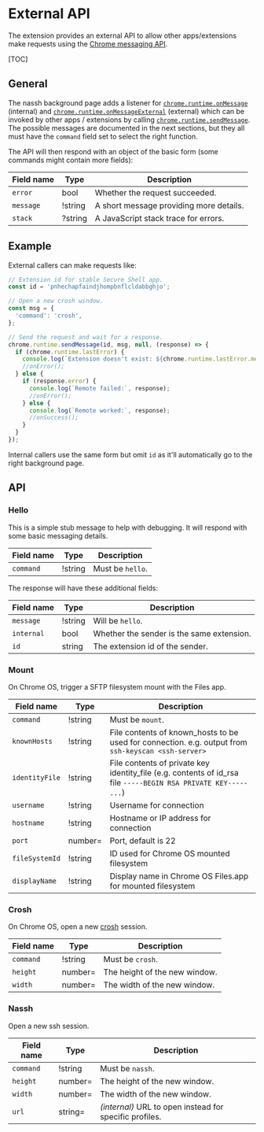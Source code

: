 # External API

The extension provides an external API to allow other apps/extensions make
requests using the [Chrome messaging API].

[TOC]

## General

The nassh background page adds a listener for
[`chrome.runtime.onMessage`] (internal) and [`chrome.runtime.onMessageExternal`]
(external) which can be invoked by other apps / extensions by calling
[`chrome.runtime.sendMessage`].
The possible messages are documented in the next sections, but they all must
have the `command` field set to select the right function.

The API will then respond with an object of the basic form
(some commands might contain more fields):

| Field name     | Type    | Description |
|----------------|---------|-------------|
| `error`        | bool    | Whether the request succeeded. |
| `message`      | !string | A short message providing more details. |
| `stack`        | ?string | A JavaScript stack trace for errors. |

## Example

External callers can make requests like:

```js
// Extension id for stable Secure Shell app.
const id = 'pnhechapfaindjhompbnflcldabbghjo';

// Open a new crosh window.
const msg = {
  'command': 'crosh',
};

// Send the request and wait for a response.
chrome.runtime.sendMessage(id, msg, null, (response) => {
  if (chrome.runtime.lastError) {
    console.log(`Extension doesn't exist: ${chrome.runtime.lastError.message}`);
    //onError();
  } else {
    if (response.error) {
      console.log(`Remote failed:`, response);
      //onError();
    } else {
      console.log(`Remote worked:`, response);
      //onSuccess();
    }
  }
});
```

Internal callers use the same form but omit `id` as it'll automatically go to
the right background page.

## API

### Hello

This is a simple stub message to help with debugging.
It will respond with some basic messaging details.

| Field name     | Type    | Description |
|----------------|---------|-------------|
| `command`      | !string | Must be `hello`. |

The response will have these additional fields:

| Field name     | Type    | Description |
|----------------|---------|-------------|
| `message`      | !string | Will be `hello`. |
| `internal`     | bool    | Whether the sender is the same extension. |
| `id`           | string  | The extension id of the sender. |

### Mount

On Chrome OS, trigger a SFTP filesystem mount with the Files app.

| Field name     | Type    | Description |
|----------------|---------|-------------|
| `command`      | !string | Must be `mount`. |
| `knownHosts`   | !string | File contents of known_hosts to be used for connection.  e.g. output from `ssh-keyscan <ssh-server>` |
| `identityFile` | !string | File contents of private key identity_file (e.g. contents of id_rsa file `-----BEGIN RSA PRIVATE KEY----- ...`) |
| `username`     | !string | Username for connection |
| `hostname`     | !string | Hostname or IP address for connection |
| `port`         | number= | Port, default is 22 |
| `fileSystemId` | !string | ID used for Chrome OS mounted filesystem |
| `displayName`  | !string | Display name in Chrome OS Files.app for mounted filesystem |

### Crosh

On Chrome OS, open a new [crosh] session.

| Field name     | Type    | Description |
|----------------|---------|-------------|
| `command`      | !string | Must be `crosh`. |
| `height`       | number= | The height of the new window. |
| `width`        | number= | The width of the new window. |

### Nassh

Open a new ssh session.

| Field name     | Type    | Description |
|----------------|---------|-------------|
| `command`      | !string | Must be `nassh`. |
| `height`       | number= | The height of the new window. |
| `width`        | number= | The width of the new window. |
| `url`          | string= | *(internal)* URL to open instead for specific profiles. |


[Chrome messaging API]: https://developer.chrome.com/apps/messaging
[crosh]: chromeos-crosh.md
[`chrome.runtime.onMessage`]: https://developer.chrome.com/apps/runtime#event-onMessage
[`chrome.runtime.onMessageExternal`]: https://developer.chrome.com/apps/runtime#event-onMessageExternal
[`chrome.runtime.sendMessage`]: https://developer.chrome.com/extensions/runtime#method-sendMessage
